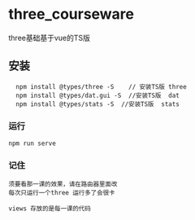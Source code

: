 # three_courseware
  three基础基于vue的TS版

## 安装
```
  npm install @types/three -S    // 安装TS版 three
  npm install @types/dat.gui -S  //安装TS版  dat
  npm install @types/stats -S  //安装TS版  stats
```

### 运行
```
npm run serve
```

### 记住
```
须要看那一课的效果，请在路由器里面改
每次只运行一个three 运行多了会很卡

views 存放的是每一课的代码
```

